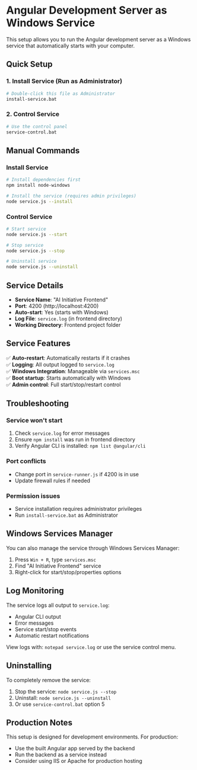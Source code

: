 # Angular Development Server as Windows Service

This setup allows you to run the Angular development server as a Windows service that automatically starts with your computer.

## Quick Setup

### 1. Install Service (Run as Administrator)
```bash
# Double-click this file as Administrator
install-service.bat
```

### 2. Control Service
```bash
# Use the control panel
service-control.bat
```

## Manual Commands

### Install Service
```bash
# Install dependencies first
npm install node-windows

# Install the service (requires admin privileges)
node service.js --install
```

### Control Service
```bash
# Start service
node service.js --start

# Stop service
node service.js --stop

# Uninstall service
node service.js --uninstall
```

## Service Details

- **Service Name**: "AI Initiative Frontend"
- **Port**: 4200 (http://localhost:4200)
- **Auto-start**: Yes (starts with Windows)
- **Log File**: `service.log` (in frontend directory)
- **Working Directory**: Frontend project folder

## Service Features

✅ **Auto-restart**: Automatically restarts if it crashes  
✅ **Logging**: All output logged to `service.log`  
✅ **Windows Integration**: Manageable via `services.msc`  
✅ **Boot startup**: Starts automatically with Windows  
✅ **Admin control**: Full start/stop/restart control  

## Troubleshooting

### Service won't start
1. Check `service.log` for error messages
2. Ensure `npm install` was run in frontend directory
3. Verify Angular CLI is installed: `npm list @angular/cli`

### Port conflicts
- Change port in `service-runner.js` if 4200 is in use
- Update firewall rules if needed

### Permission issues
- Service installation requires administrator privileges
- Run `install-service.bat` as Administrator

## Windows Services Manager

You can also manage the service through Windows Services Manager:
1. Press `Win + R`, type `services.msc`
2. Find "AI Initiative Frontend" service
3. Right-click for start/stop/properties options

## Log Monitoring

The service logs all output to `service.log`:
- Angular CLI output
- Error messages  
- Service start/stop events
- Automatic restart notifications

View logs with: `notepad service.log` or use the service control menu.

## Uninstalling

To completely remove the service:
1. Stop the service: `node service.js --stop`
2. Uninstall: `node service.js --uninstall`
3. Or use `service-control.bat` option 5

## Production Notes

This setup is designed for development environments. For production:
- Use the built Angular app served by the backend
- Run the backend as a service instead
- Consider using IIS or Apache for production hosting
